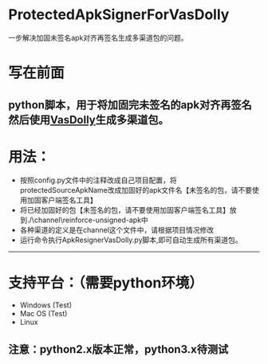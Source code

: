 # ProtectedApkSignerForVasDolly
一步解决加固未签名apk对齐再签名生成多渠道包的问题。

# 写在前面

python脚本，用于将加固完未签名的apk对齐再签名然后使用[VasDolly](https://github.com/Tencent/VasDolly)生成多渠道包。
----------

# 用法：

- 按照config.py文件中的注释改成自己项目配置，将protectedSourceApkName改成加固好的apk文件名【未签名的包，请不要使用加固客户端签名工具】
- 将已经加固好的包【未签名的包，请不要使用加固客户端签名工具】放到./\\channel\\reinforce-unsigned-apk中
- 各种渠道的定义是在channel这个文件中，请根据项目情况修改
- 运行命令执行ApkResignerVasDolly.py脚本,即可自动生成所有渠道包。
----------

# 支持平台：（需要python环境）
- Windows (Test)
- Mac OS (Test)
- Linux

注意：python2.x版本正常，python3.x待测试
----------
